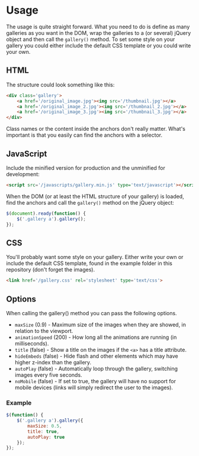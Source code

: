# Usage

The usage is quite straight forward. What you need to do is define as many galleries as you want in the DOM, wrap the galleries to a (or several) jQuery object and then call the `gallery()` method. To set some style on your gallery you could either include the default CSS template or you could write your own.

## HTML

The structure could look something like this:

```html
<div class='gallery'>
    <a href='/original_image.jpg'><img src='/thumbnail.jpg'></a>
    <a href='/original_image_2.jpg'><img src='/thumbnail_2.jpg'></a>
    <a href='/original_image_3.jpg'><img src='/thumbnail_3.jpg'></a>
</div>
```

Class names or the content inside the anchors don't really matter. What's important is that you easily can find the anchors with a selector.

## JavaScript

Include the minified version for production and the unminified for development:

```html
<script src='/javascripts/gallery.min.js' type='text/javascript'></script>
```

When the DOM (or at least the HTML structure of your gallery) is loaded, find the anchors and call the `gallery()` method on the jQuery object:

```javascript
$(document).ready(function() {
    $('.gallery a').gallery();
});
```

## CSS

You'll probably want some style on your gallery. Either write your own or include the default CSS template, found in the example folder in this repository (don't forget the images).

```html
<link href='/gallery.css' rel='stylesheet' type='text/css'>
```

## Options

When calling the gallery() method you can pass the following options.

* `maxSize` (0.9) - Maximum size of the images when they are showed, in relation to the viewport.
* `animationSpeed` (200) - How long all the animations are running (in milliseconds).
* `title` (false) - Show a title on the images if the `<a>` has a title attribute.
* `hideEmbeds` (false) - Hide flash and other elements which may have higher z-index than the gallery.
* `autoPlay` (false) - Automatically loop through the gallery, switching images every five seconds.
* `noMobile` (false) - If set to true, the gallery will have no support for mobile devices (links will simply redirect the user to the images).

### Example

```javascript
$(function() {
    $('.gallery a').gallery({
        maxSize: 0.5,
        title: true,
        autoPlay: true
    });
});
```